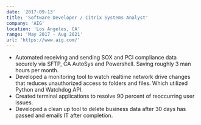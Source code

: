 ```yaml
---
date: '2017-09-13'
title: 'Software Developer / Citrix Systems Analyst'
company: 'AIG'
location: 'Los Angeles, CA'
range: 'May 2017 - Aug 2021'
url: 'https://www.aig.com/'
---
```


- Automated receiving and sending SOX and PCI compliance data securely via SFTP, CA AutoSys and Powershell. Saving roughly 3 man hours per month.
- Developed a monitoring tool to watch realtime network drive changes that reduces unauthorized access to folders and files. Which utilized Python and Watchdog API.
- Created terminal applications to resolve 90 percent of reoccurring user issues.
- Developed a clean up tool to delete business data after 30 days has passed and emails IT after completion.
